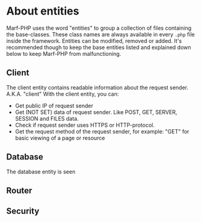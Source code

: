 <h1>About entities</h1>


Marf-PHP uses the word "entities" to group a collection of files containing the base-classes. These class names are always available in every <code>.php</code> file inside the framework. Entities can be modified, removed or added. It's recommended though to keep the base entities listed and explained down below to keep Marf-PHP from malfunctioning.

<h2>Client</h2>

The client entity contains readable information about the request sender. A.K.A. "client"
With the client entity, you can:
* Get public IP of request sender
* Get (NOT SET) data of request sender. Like POST, GET, SERVER, SESSION and FILES data.
* Check if request sender uses HTTPS or HTTP-protocol.
* Get the request method of the request sender, for example: "GET" for basic viewing of a page or resource

<h2>Database</h2>

The database entity is seen

<h2>Router</h2>

<h2>Security</h2>
